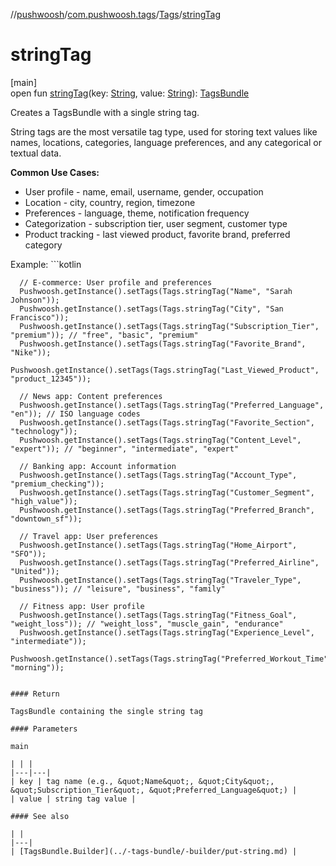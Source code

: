 //[pushwoosh](../../../index.md)/[com.pushwoosh.tags](../index.md)/[Tags](index.md)/[stringTag](string-tag.md)

# stringTag

[main]\
open fun [stringTag](string-tag.md)(key: [String](https://developer.android.com/reference/kotlin/java/lang/String.html), value: [String](https://developer.android.com/reference/kotlin/java/lang/String.html)): [TagsBundle](../-tags-bundle/index.md)

Creates a TagsBundle with a single string tag. 

 String tags are the most versatile tag type, used for storing text values like names, locations, categories, language preferences, and any categorical or textual data. 

**Common Use Cases:**

- User profile - name, email, username, gender, occupation
- Location - city, country, region, timezone
- Preferences - language, theme, notification frequency
- Categorization - subscription tier, user segment, customer type
- Product tracking - last viewed product, favorite brand, preferred category

 Example: ```kotlin

	  // E-commerce: User profile and preferences
	  Pushwoosh.getInstance().setTags(Tags.stringTag("Name", "Sarah Johnson"));
	  Pushwoosh.getInstance().setTags(Tags.stringTag("City", "San Francisco"));
	  Pushwoosh.getInstance().setTags(Tags.stringTag("Subscription_Tier", "premium")); // "free", "basic", "premium"
	  Pushwoosh.getInstance().setTags(Tags.stringTag("Favorite_Brand", "Nike"));
	  Pushwoosh.getInstance().setTags(Tags.stringTag("Last_Viewed_Product", "product_12345"));
	
	  // News app: Content preferences
	  Pushwoosh.getInstance().setTags(Tags.stringTag("Preferred_Language", "en")); // ISO language codes
	  Pushwoosh.getInstance().setTags(Tags.stringTag("Favorite_Section", "technology"));
	  Pushwoosh.getInstance().setTags(Tags.stringTag("Content_Level", "expert")); // "beginner", "intermediate", "expert"
	
	  // Banking app: Account information
	  Pushwoosh.getInstance().setTags(Tags.stringTag("Account_Type", "premium_checking"));
	  Pushwoosh.getInstance().setTags(Tags.stringTag("Customer_Segment", "high_value"));
	  Pushwoosh.getInstance().setTags(Tags.stringTag("Preferred_Branch", "downtown_sf"));
	
	  // Travel app: User preferences
	  Pushwoosh.getInstance().setTags(Tags.stringTag("Home_Airport", "SFO"));
	  Pushwoosh.getInstance().setTags(Tags.stringTag("Preferred_Airline", "United"));
	  Pushwoosh.getInstance().setTags(Tags.stringTag("Traveler_Type", "business")); // "leisure", "business", "family"
	
	  // Fitness app: User profile
	  Pushwoosh.getInstance().setTags(Tags.stringTag("Fitness_Goal", "weight_loss")); // "weight_loss", "muscle_gain", "endurance"
	  Pushwoosh.getInstance().setTags(Tags.stringTag("Experience_Level", "intermediate"));
	  Pushwoosh.getInstance().setTags(Tags.stringTag("Preferred_Workout_Time", "morning"));
	
```

#### Return

TagsBundle containing the single string tag

#### Parameters

main

| | |
|---|---|
| key | tag name (e.g., &quot;Name&quot;, &quot;City&quot;, &quot;Subscription_Tier&quot;, &quot;Preferred_Language&quot;) |
| value | string tag value |

#### See also

| |
|---|
| [TagsBundle.Builder](../-tags-bundle/-builder/put-string.md) |
